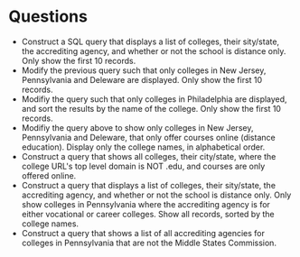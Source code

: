 # Questions

- Construct a SQL query that displays a list of colleges, their sity/state, the accrediting agency, and whether or not the school is distance only.  Only show the first 10 records.
- Modify the previous query such that only colleges in New Jersey, Pennsylvania and Deleware are displayed.  Only show the first 10 records.
- Modifiy the query such that only colleges in Philadelphia are displayed, and sort the results by the name of the college.  Only show the first 10 records.
- Modifiy the query above to show only colleges in New Jersey, Pennsylvania and Deleware, that only offer courses online (distance education).  Display only the college names, in alphabetical order.
- Construct a query that shows all colleges, their city/state, where the college URL's top level domain is NOT .edu, and courses are only offered online.
- Construct a query that displays a list of colleges, their sity/state, the accrediting agency, and whether or not the school is distance only.  Only show colleges in Pennsylvania where the accrediting agency is for either vocational or career colleges.  Show all records, sorted by the college names.
- Construct a query that shows a list of all accrediting agencies for colleges in Pennsylvania that are not the Middle States Commission.
